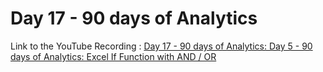 
# Day 17 - 90 days of Analytics



Link to the YouTube Recording :
 [Day 17 - 90 days of Analytics: Day 5 - 90 days of Analytics: Excel If Function with AND / OR](https://www.youtube.com/watch?v=gxH5Zs08T3M)
